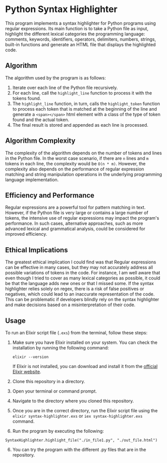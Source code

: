 # Python Syntax Highlighter

This program implements a syntax highlighter for Python programs using regular expressions. Its main function is to take a Python file as input, highlight the different lexical categories the programming language: comments, keywords, identifiers, operators, delimiters, numbers, strings, built-in functions and generate an HTML file that displays the highlighted code.

## Algorithm

The algorithm used by the program is as follows:

1. Iterate over each line of the Python file recursively.
2. For each line, call the `highlight_line` function to process it with the tokens found.
3. The `highlight_line` function, in turn, calls the `highlight_token` function to process each token that is matched at the beginning of the line and generate a `<span></span>` html element with a class of the type of token found and the actual token.
4. The final result is stored and appended as each line is processed.

## Algorithm Complexity

The complexity of the algorithm depends on the number of tokens and lines in the Python file. In the worst case scenario, if there are `n` lines and `m` tokens in each line, the complexity would be `O(n * m)`. However, the complexity also depends on the performance of regular expression matching and string manipulation operations in the underlying programming language implementation.

## Efficiency and Performance

Regular expressions are a powerful tool for pattern matching in text. However, if the Python file is very large or contains a large number of tokens, the intensive use of regular expressions may impact the program's performance. In such cases, alternative approaches, such as more advanced lexical and grammatical analysis, could be considered for improved efficiency.

## Ethical Implications

The greatest ethical implication I could find was that Regular expressions can be effective in many cases, but they may not accurately address all possible variations of tokens in the code. For instance, I am well aware that even though I tried to cover as many lexical categories as possible, it could be that the language adds new ones or that I missed some. If the syntax highlighter relies solely on regex, there is a risk of false positives or negatives, which could lead to an inaccurate representation of the code. This can be problematic if developers blindly rely on the syntax highlighter and make decisions based on a misinterpretation of their code.

## Usage

To run an Elixir script file (`.exs`) from the terminal, follow these steps:

1. Make sure you have Elixir installed on your system. You can check the installation by running the following command:

   ```shell
   elixir --version
   ```

   If Elixir is not installed, you can download and install it from the [official Elixir website](https://elixir-lang.org/).

2. Clone this repository in a directory.

2. Open your terminal or command prompt.

3. Navigate to the directory where you cloned this repository. 

4. Once you are in the correct directory, run the Elixir script file using the `elixir syntax-highlighter.exs` or `iex syntax-highlighter.exs` command. 

5. Run the program by executing the following:

```
SyntaxHighlighter.highlight_file("./in_file1.py", "./out_file.html")
```

6. You can try the program with the different .py files that are in the repository.
